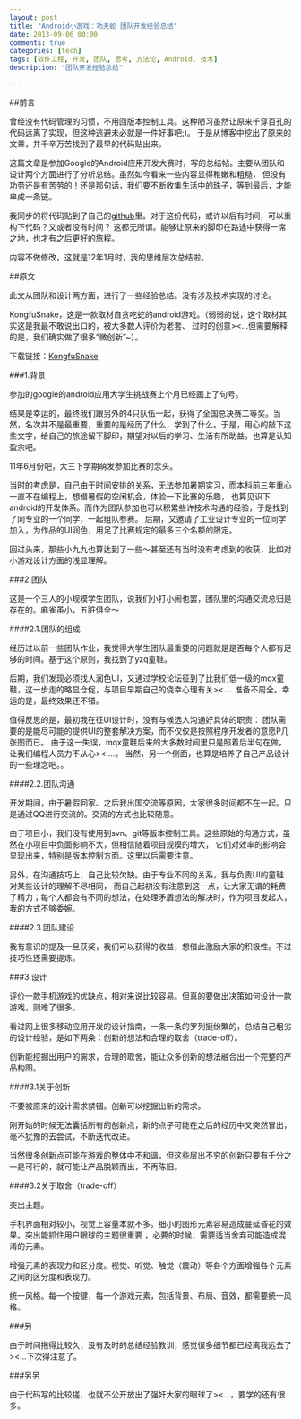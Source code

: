 ```yaml
---
layout: post
title: "Android小游戏：功夫蛇 团队开发经验总结"
date: 2013-09-06 00:00
comments: true
categories: [tech]
tags: [软件工程, 开发, 团队, 思考, 方法论, Android, 技术]
description: "团队开发经验总结"

---
```

##前言

曾经没有代码管理的习惯，不用回版本控制工具。这种陋习虽然让原来千穿百孔的代码远离了实现，但这种逃避未必就是一件好事吧;)。
于是从博客中挖出了原来的文章，并千辛万苦找到了最早的代码贴出来。

这篇文章是参加Google的Android应用开发大赛时，写的总结帖。主要从团队和设计两个方面进行了分析总结。虽然如今看来一些内容显得稚嫩和粗糙，
但没有功劳还是有苦劳的！还是那句话，我们要不断收集生活中的珠子，等到最后，才能串成一条链。

我同步的将代码贴到了自己的[github](https://github.com/biaobiaoqi/kongfusnake)里。对于这份代码，或许以后有时间，可以重构下代码？又或者没有时间？
这都无所谓。能够让原来的脚印在路途中获得一席之地，也才有之后更好的旅程。

内容不做修改，这就是12年1月时，我的思维层次总结啦。

##原文

此文从团队和设计两方面，进行了一些经验总结。没有涉及技术实现的讨论。

KongfuSnake，这是一款取材自贪吃蛇的android游戏。（弱弱的说，这个取材其实这是我最不敢说出口的，被大多数人评价为老套、
过时的创意><...但需要解释的是，我们确实做了很多“微创新”~）。
<!--more-->
下载链接：[KongfuSnake](http://www.google.cn/university/androidchallenge/2011/gallery.html#tab=d1-13)

###1.背景

参加的google的android应用大学生挑战赛上个月已经画上了句号。

结果是幸运的，最终我们跟另外的4只队伍一起，获得了全国总决赛二等奖。当然，名次并不是最重要，重要的是经历了什么，学到了什么。于是，用心的敲下这些文字，给自己的旅途留下脚印，期望对以后的学习、生活有所助益。也算是认知盈余吧。

11年6月份吧，大三下学期萌发参加比赛的念头。

当时的考虑是，自己由于时间安排的关系，无法参加暑期实习，而本科前三年重心一直不在编程上，想借暑假的空闲机会，体验一下比赛的乐趣，
也算见识下android的开发体系。而作为团队参加也可以积累些许技术沟通的经验，于是找到了同专业的一个同学，一起组队参赛。
后期，又邀请了工业设计专业的一位同学加入，为作品的UI润色，用足了比赛规定的最多三个名额的限定。

回过头来，那些小九九也算达到了一些～甚至还有当时没有考虑到的收获，比如对小游戏设计方面的浅显理解。

###2.团队

这是一个三人的小规模学生团队，说我们小打小闹也罢，团队里的沟通交流总归是存在的。麻雀虽小，五脏俱全～

####2.1.团队的组成

经历过以前一些团队作业，我觉得大学生团队最重要的问题就是是否每个人都有足够的时间。基于这个原则，我找到了yzq童鞋。

后期，我们发现必须找人润色UI，又通过学校论坛征到了比我们低一级的mqx童鞋，这一步走的略显仓促，与项目早期自己的侥幸心理有关><....
准备不周全。幸运的是，最终效果还不错。

值得反思的是，最初我在征UI设计时，没有与候选人沟通好具体的职责：
团队需要的是能尽可能的提供UI的整套解决方案，而不仅仅是按照程序开发者的意愿P几张图而已。
由于这一失误，mqx童鞋后来的大多数时间里只是照着后半句在做，让我们编程人员力不从心><....。
当然，另一个侧面，也算是培养了自己产品设计的一些理念吧。。

####2.2.团队沟通

开发期间，由于暑假回家、之后我出国交流等原因，大家很多时间都不在一起。只是通过QQ进行交流的。交流的方式也比较随意。

由于项目小，我们没有使用到svn、git等版本控制工具。这些原始的沟通方式，虽然在小项目中负面影响不大，但相信随着项目规模的增大，
它们对效率的影响会显现出来，特别是版本控制方面。这里以后需要注意。

另外，在沟通技巧上，自己比较欠缺。由于专业不同的关系，我与负责UI的童鞋对某些设计的理解不尽相同，
而自己起初没有注意到这一点，让大家无谓的耗费了精力；每个人都会有不同的想法，在处理矛盾想法的解决时，作为项目发起人，
我的方式不够委婉。

####2.3.团队建设

我有意识的提及一旦获奖，我们可以获得的收益，想借此激励大家的积极性。不过技巧性还需要提炼。

###3.设计

评价一款手机游戏的优缺点，相对来说比较容易。但真的要做出决策如何设计一款游戏，则难了很多。

看过网上很多移动应用开发的设计指南，一条一条的罗列挺纷繁的，总结自己粗劣的设计经验，是如下两条：创新的想法和合理的取舍（trade-off）。

创新能挖掘出用户的需求，合理的取舍，能让众多创新的想法融合出一个完整的产品构图。

####3.1关于创新

不要被原来的设计需求禁锢。创新可以挖掘出新的需求。

刚开始的时候无法囊括所有的创新点，新的点子可能在之后的经历中又突然冒出，毫不犹豫的去尝试，不断迭代改进。

当然很多创新点可能在游戏的整体中不和谐，但这些层出不穷的创新只要有千分之一是可行的，就可能让产品脱颖而出，不再陈旧。

####3.2关于取舍（trade-off）

突出主题。

手机界面相对较小，视觉上容量本就不多。细小的图形元素容易造成蔓延昏花的效果。突出能抓住用户眼球的主题很重要
，必要的时候，需要适当舍弃可能造成混淆的元素。

增强元素的表现力和区分度。视觉、听觉、触觉（震动）等各个方面增强各个元素之间的区分度和表现力。

统一风格。每一个按键，每一个游戏元素，包括背景、布局、音效，都需要统一风格。


###另

由于时间拖得比较久，没有及时的总结经验教训，感觉很多细节都已经离我远去了><...下次得注意了。

###另另

由于代码写的比较搓，也就不公开放出了强奸大家的眼球了><...，要学的还有很多。
